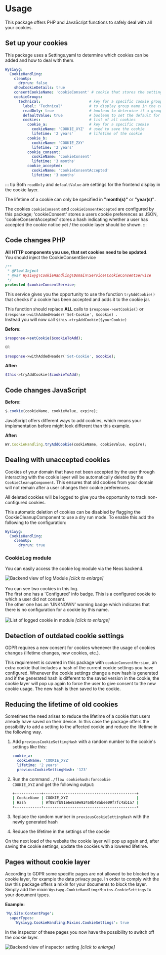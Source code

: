 # Usage
This package offers PHP and JavaScript functions to safely deal with all your cookies.

## Set up your cookies
This package uses a Settings.yaml to determine which cookies can be added and how to deal with them.
```yaml
Wysiwyg:
  CookieHandling:
    cleanUp:
      dryrun: false
    showCookieDetails: true
    consentCookieName: 'cookieConsent' # cookie that stores the settings by a user
    cookieGroups:
      technical:                      # key for a specific cookie group 
        label: 'Technical'            # to display group name in the cookie layer
        readOnly: true                # boolean to determine if a group cannot be disabled by the user
        defaultValue: true            # boolean to set the default for the cookie group 
        cookies:                      # list of all cookies 
          cookie_a:                   # key for a specific cookie
            cookieName: 'COOKIE_XYZ'  # used to save the cookie
            lifetime: '2 years'       # lifetime of the cookie
          cookie_b:                   
            cookieName: 'COOKIE_ZXY'
            lifetime: '2 years'
          cookie_consent:
            cookieName: 'cookieConsent'
            lifetime: '3 months'
          cookie_accepted:
            cookieName: 'cookieConsentAccepted'
            lifetime: '3 months'
```
::: tip
Both <code>readOnly</code> and <code>defaultValue</code> are settings for the frontend display in the cookie layer.

The lifetime of a cookie can only be specified in <b>"month(s)"</b> or <b>"year(s)"</b>.

The cookies <code>cookieConsent</code> and <code>cookieConsentAccepted</code> are configured by this package; 'cookieConsent' stores a users cookie preferences as JSON, 'cookieConsentAccepted' stores a hash indicating whether a user has accepted the cookie notice yet / the cookie layer should be shown.
:::

## Code changes PHP

<b>All HTTP components you use, that set cookies need to be updated.  </b>  
You should inject the CookieConsentService
```` php
/**
 * @Flow\Inject
 * @var Wysiwyg\CookieHandling\Domain\Service\CookieConsentService
 */
protected $cookieConsentService;
```` 
This service gives you the opportunity to use the function `tryAddCookie()` that checks if a cookie has been accepted and adds it to the cookie jar.  

This function should replace **ALL** calls to `$response->setCookie()` or `$response->withAddedHeader('Set-Cookie', $cookie) `.  
Instead you will now call `$this->tryAddCookie($yourCookie)`


<b>Before:</b>
```php
$response->setCookie($cookieToAdd); 

OR
 
$response->withAddedHeader('Set-Cookie', $cookie);
```

<b>After:</b>
```php
$this->tryAddCookie($cookieToAdd);
```

## Code changes JavaScript
<b>Before:</b>

```javascript
$.cookie(cookieName, cookieValue, expire);
```
JavaScript offers different ways to add cookies, which means your implementation before might look different than this example.

<b>After:</b>
```javascript
WY.CookieHandling.tryAddCookie(cookieName, cookieValue, expire);
```

## Dealing with unaccepted cookies
Cookies of your domain that have not been accepted by the user through interacting with the cookie layer will be automatically deleted by the `CookieCleanupComponent`. This ensures that old cookies from your domain will not remain after a user changes their cookie preferences.  

All deleted cookies will be logged to give you the opportunity to track non-configured cookies.  

This automatic deletion of cookies can be disabled by flagging the CookieCleanupComponent to use a dry run mode.
To enable this add the following to the configuration:
```yaml
Wysiwyg:
  CookieHandling:
    cleanUp:
      dryrun: true
```

### CookieLog module
You can easily access the cookie log module via the Neos backend.

![Backend view of log Module](./.vuepress/public/cookielog.png "Backend-Module")
<i>[click to enlarge]</i>
<br />
<br />
You can see two cookies in this log.  
The first one has a 'Configured' info badge. This is a configured cookie to which a user did not consent.  
The other one has an 'UNKNOWN' warning badge which indicates that there is no configuration for a cookie by this name.
<br />
<br />
![List of logged cookie in module](./.vuepress/public/cookie-log-module.jpg "Backend-Module")
<i>[click to enlarge]</i>
<br />  

## Detection of outdated cookie settings
GDPR requires a new consent for cookies whenever the usage of cookies changes (lifetime changes, new cookies, etc.).


This requirement is covered in this package with <code>cookieConsentVersion</code>, an extra cookie that includes a hash of the current cookie settings you have configured.
Whenever the cookie settings change a new hash is generated and if the generated hash is different to the saved version in the cookie,
the cookie layer will pop up again to force the user to give consent to the new cookie usage. 
The new hash is then saved to the cookie.

## Reducing the lifetime of old cookies
Sometimes the need arises to reduce the lifetime of a cookie that users already have saved on their device. In this case 
the package offers the possibility to add a setting to the affected cookie and reduce the lifetime in the following way.

1. Add <code>previousCookieSettingHash</code> with a random number to the cookie's settings like this:
    ```yaml
    cookie_a:                   
      cookieName: 'COOKIE_XYZ'  
      lifetime: '2 years'
      previousCookieSettingHash: '123'
    ```
2. Run the command <code>./flow cookiehash:forcookie COOKIE_XYZ</code> and get the following output:

    ```bash
    +------------+------------------------------------------+
    | CookieName | COOKIE_XYZ                               |
    | Hash       | 9f087fb91e6e8a9e92460b48abee09f7fc4ab1a7 |
    +------------+------------------------------------------+
    ```
3. Replace the random number in <code>previousCookieSettingHash</code> with the newly generated hash

4. Reduce the lifetime in the settings of the cookie

On the next load of the website the cookie layer will pop up again and, after saving the cookie settings, update the 
cookies with a lowered lifetime.


## Pages without cookie layer
According to GDPR some specific pages are not allowed to be blocked by a cookie layer, for example the data privacy page. 
In order to comply with the law this package offers a mixin for your documents to block the layer.
Simply add the mixin `Wysiwyg.CookieHandling:Mixins.CookieSettings` to your document types.


<b>Example:</b>
```yaml
'My.Site:ContentPage':
  superTypes:
    'Wysiwyg.CookieHandling:Mixins.CookieSettings': true
```
In the inspector of these pages you now have the possibility to switch off the cookie layer.


![Backend view of inspector setting](./.vuepress/public/cookie-settings.jpg "Backend-Module")
<i>[click to enlarge]</i>
